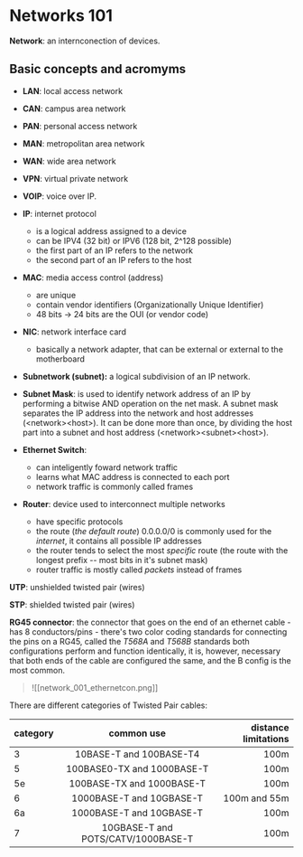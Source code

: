 # Networks 101

**Network**: an internconection of devices.

## Basic concepts and acromyms

- **LAN**: local access network
- **CAN**: campus area network
- **PAN**: personal access network
- **MAN**: metropolitan area network
- **WAN**: wide area network
- **VPN**: virtual private network
- **VOIP**: voice over IP.
- **IP**: internet protocol
	- is a logical address assigned to a device
	- can be IPV4 (32 bit) or IPV6 (128 bit, 2^128 possible)
	- the first part of an IP refers to the network
	- the second part of an IP refers to the host
- **MAC**: media access control (address)
	- are unique
	- contain vendor identifiers (Organizationally Unique Identifier)
	- 48 bits -> 24 bits are the OUI (or vendor code)
- **NIC**: network interface card
	- basically a network adapter, that can be external or external
	to the motherboard
- **Subnetwork (subnet):** a logical subdivision of an IP network.
- **Subnet Mask**: is used to identify network address of an IP by
performing a bitwise AND operation on the net mask. A subnet mask
separates the IP address into the network and host addresses
(\<network\>\<host\>). It can be done more than once, by dividing
the host part into a subnet and host address (\<network\>\<subnet\>\<host\>).

- **Ethernet Switch**:
	- can inteligently foward network traffic
	- learns what MAC address is connected to each port
	- network traffic is commonly called frames

- **Router**: device used to interconnect multiple networks
	- have specific protocols
	- the route (_the default route_) 0.0.0.0/0
	is commonly used for the *internet*, it contains
	all possible IP addresses
	- the router tends to select the most *specific* route
	(the route with the longest prefix -- most bits in it's
	subnet mask)
	- router traffic is mostly called _packets_
	instead of frames

**UTP**: unshielded twisted pair (wires)

**STP**: shielded twisted pair (wires)

**RG45 connector**: the connector that goes on the end of an
ethernet cable
	- has 8 conductors/pins
	- there's two color coding standards for connecting the
	pins on a RG45, called the *T568A* and *T568B* standards
	both configurations perform and function identically,
	it is, however, necessary that both ends of the cable
	are configured the same, and the B config is the most
	common.

> ![[network_001_ethernetcon.png]]

There are different categories of Twisted Pair cables:

| category |             common use             | distance limitations |
| -------- |:----------------------------------:| --------------------:|
| 3        |      10BASE-T and 100BASE-T4       |                 100m |
| 5        |     100BASE0-TX and 1000BASE-T     |                 100m |
| 5e       |     100BASE-TX and 1000BASE-T      |                 100m |
| 6        |      1000BASE-T and 10GBASE-T      |         100m and 55m |
| 6a       |      1000BASE-T and 10GBASE-T      |                 100m |
| 7        | 10GBASE-T and POTS/CATV/1000BASE-T |                 100m |




